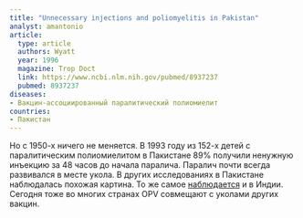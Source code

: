 ```yaml
---
title: "Unnecessary injections and poliomyelitis in Pakistan"
analyst: amantonio
article:
  type: article
  authors: Wyatt
  year: 1996
  magazine: Trop Doct
  link: https://www.ncbi.nlm.nih.gov/pubmed/8937237
  pubmed: 8937237
diseases:
- Вакцин-ассоциированный паралитический полиомиелит
countries:
- Пакистан
---
```


Но с 1950-х ничего не меняется. В 1993 году из 152-х детей с паралитическим полиомиелитом в Пакистане 89% получили ненужную инъекцию за 48 часов до начала паралича. Паралич почти всегда развивался в месте укола. В других исследованиях в Пакистане наблюдалась похожая картина.
То же самое [наблюдается](https://www.ncbi.nlm.nih.gov/pubmed/1475830) и в Индии.
Сегодня тоже во многих странах OPV совмещают с уколами других вакцин.
